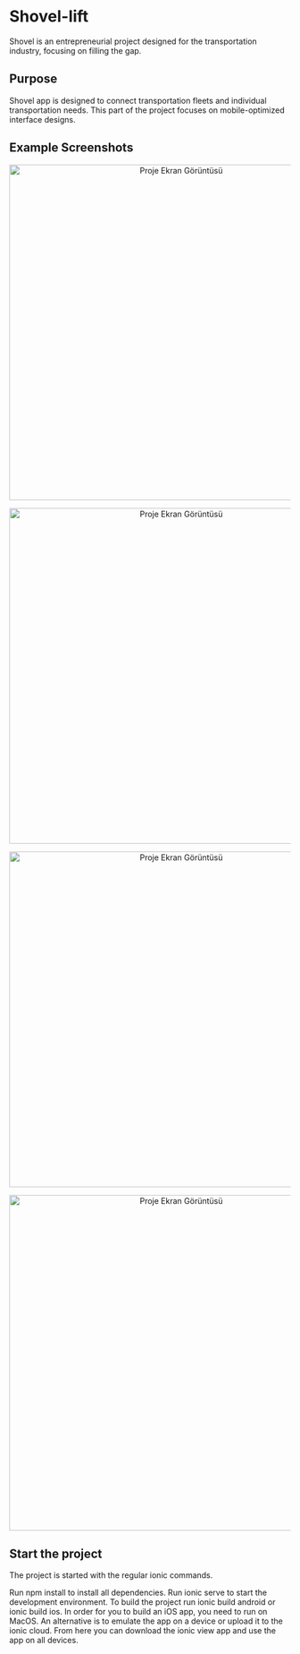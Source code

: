 # Shovel-lift

Shovel is an entrepreneurial project designed for the transportation industry, focusing on filling the gap.

## Purpose

Shovel app is designed to connect transportation fleets and individual transportation needs. This part of the project focuses on mobile-optimized interface designs.
## Example Screenshots

<p align="center">
  <img src="dashboard.png" alt="Proje Ekran Görüntüsü" width="600">
</p>
<p align="center">
  <img src="my-earning.jpg" alt="Proje Ekran Görüntüsü" width="600">
</p>
<p align="center">
  <img src="navigation.jpg" alt="Proje Ekran Görüntüsü" width="600">
</p>
<p align="center">
  <img src="schedule.jpg" alt="Proje Ekran Görüntüsü" width="600">
</p>

## Start the project

The project is started with the regular ionic commands.

Run npm install to install all dependencies.
Run ionic serve to start the development environment.
To build the project run ionic build android or ionic build ios. In order for you to build an iOS app, you need to run on MacOS.
An alternative is to emulate the app on a device or upload it to the ionic cloud. From here you can download the ionic view app and use the app on all devices.



